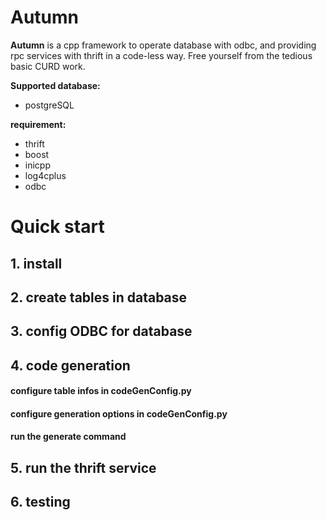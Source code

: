 # Autumn
**Autumn** is a cpp framework to operate database with odbc, and providing rpc services with thrift in a code-less way.  Free yourself from the tedious basic CURD work.

**Supported database:**
* postgreSQL

**requirement:**
* thrift
* boost
* inicpp
* log4cplus
* odbc

# Quick start

## 1. install
## 2. create tables in database
## 3. config ODBC for database
## 4. code generation

#### configure table infos in codeGenConfig.py
#### configure generation options in codeGenConfig.py
#### run the generate command
## 5. run the thrift service
## 6. testing
